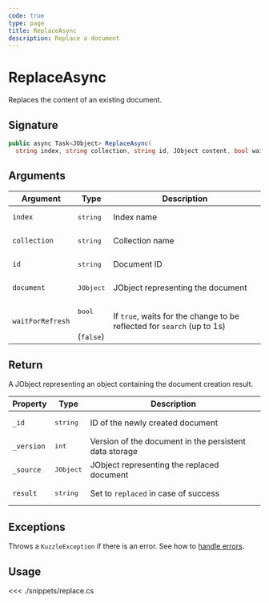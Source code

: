 ```yaml
---
code: true
type: page
title: ReplaceAsync
description: Replace a document
---
```


# ReplaceAsync

Replaces the content of an existing document.

## Signature

```csharp
public async Task<JObject> ReplaceAsync(
  string index, string collection, string id, JObject content, bool waitForRefresh = false );

```

## Arguments

| Argument     | Type                                 | Description                           |
| ------------ | ------------------------------------ | ------------------------------------- |
| `index`      | <pre>string</pre>        | Index name                            |
| `collection` | <pre>string</pre>        | Collection name                       |
| `id`         | <pre>string</pre>        | Document ID                           |
| `document`   | <pre>JObject</pre>        | JObject representing the document |
| `waitForRefresh`   | <pre>bool</pre><br/>(`false`)       | If `true`, waits for the change to be reflected for `search` (up to 1s)           |


## Return

A JObject representing an object containing the document creation result.

| Property  | Type              | Description                                            |
| --------- | ----------------- | ------------------------------------------------------ |
| `_id`      | <pre>string</pre> | ID of the newly created document                       |
| `_version` | <pre>int</pre> | Version of the document in the persistent data storage |
| `_source`  | <pre>JObject</pre> | JObject representing the replaced document         |
| `result`    | <pre>string</pre> | Set to `replaced` in case of success                   |

## Exceptions

Throws a `KuzzleException` if there is an error. See how to [handle errors](/sdk/csharp/1/essentials/error-handling).

## Usage

<<< ./snippets/replace.cs
